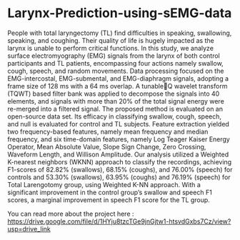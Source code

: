 # Larynx-Prediction-using-sEMG-data
People with total laryngectomy (TL) find difficulties in speaking, swallowing, speaking, and coughing. Their quality of life is hugely impacted as the larynx is unable to perform critical functions. In this study, we analyze surface electromyography (EMG) signals from the larynx of both control participants and TL patients, encompassing four actions namely swallow, cough, speech, and random movements. Data processing focused on the EMG-intercostal, EMG-submental, and EMG-diaphragm signals, adopting a frame size of 128 ms with a 64 ms overlap. A tunableQ wavelet transform (TQWT) based filter bank was applied to
decompose the signals into 40 elements, and signals with more than 20% of the total signal energy were re-merged into a filtered signal. The proposed method is evaluated on an open-source data set. Its efficacy in classifying swallow, cough, speech, and null is evaluated for control and TL subjects. Feature extraction yielded two frequency-based features, namely mean frequency and median frequency, and six time-domain features, namely Log Teager Kaiser Energy Operator, Mean Absolute Value, Slope Sign Change, Zero Crossing, Waveform Length, and Willison Amplitude. Our analysis utilized a Weighted K-nearest neighbors
(WKNN) approach to classify the recordings, achieving F1-scores of 82.82% (swallows), 68.15% (coughs), and 76.00% (speech) for controls and 53.30% (swallows), 63.95% (coughs) and 76.19% (speech) for Total Larengotomy group, using Weighted K-NN approach. With a significant improvement in the control group’s swallow and speech F1 scores, a marginal improvement in speech F1 score for the TL group.


You can read more about the project here : https://drive.google.com/file/d/1HYju8tzcTGe9jnGjtw1-htsvdGxbs7Cz/view?usp=drive_link

